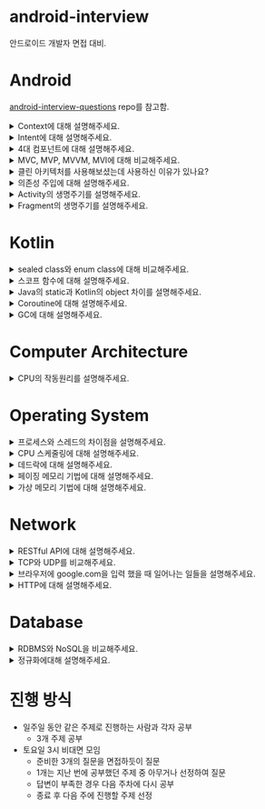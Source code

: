 # android-interview

안드로이드 개발자 면접 대비.

# Android

[android-interview-questions](https://github.com/amitshekhariitbhu/android-interview-questions) repo를 참고함.

<details>
  <summary>Context에 대해 설명해주세요.</summary>
  
Context는 단어 그대로 맥락을 의미하며, 어플리케이션 혹은 컴포넌트의 현재 상태를 나타냅니다. 
Context를 통하여 어플리케이션 리소스들과 클래스들을 접근할 수 있으며, 엑티비티를 실행하는 작업을 할 수 있습니다.

Activity, Service, Application은 모두 context를 상속하였습니다. 따라서 context를 잘못 사용하는 경우 메모리 누수로 이어질 수 있습니다.

Context중에 Application context와 Activity context가 대표적인데요, Application context는 앱과 관련되어있고 앱이 살아있는 동안 변경되지 않습니다. 따라서 싱글톤 객체에서 context가 필요한 경우 이것을 이용하면 됩니다.

Activity context는 뷰와 관련이 많은 context입니다. 따라서 activity의 생명주기와 연관이 됩니다. GUI 작업을 위한 context는 이것으로만 사용 가능합니다. 만약 싱글톤 객체에서 activity context를 이용한다면 GC에게 수거되지 않아 메모리 누수가 발생합니다.

대부분의 경우 해당 컴포넌트의 context를 이용하면 되고, 앱 전체 수명주기와 연관있거나 싱글톤 객체에서는 application context를 이용하면 됩니다.

</details>

<details>
  <summary>Intent에 대해 설명해주세요.</summary>
  
인텐트는 메시징 객체로, 다른 앱 컴포넌트로부터 작업을 요청하는 데 사용할 수 있습니다. 크게 액티비티 시작, 서비스 시작, 브로드캐스트 전달과 같은 사용 사례가 있습니다.

인텐트는 크게 **명시적 인텐트**와 **암시적 인텐트**로 구분됩니다. 명시적 인텐트는 시작할 컴포넌트의 이름을 명시하는 방법입니다. 예를 들어 명시적 인텐트를 통해 앱에 존재하는 특정 액티비티를 실행할 수 있습니다. 암시적 인텐트는 작업을 지정하여 기기에서 해당 작업을 수행할 수 있는 모든 앱을 호출할 수 있도록 하는 방법입니다. 예를 들어 사용자가 다른 사람에게 콘텐츠를 공유하고자 하는 경우 `ACTION_SEND` 작업이 있는 인텐트를 생성한 다음 공유할 콘텐츠를 지정하는 엑스트라를 추가하는 방법이 있습니다.

암시적 인텐트를 수신하기 위해서는 매니페스트에 앱 컴포넌트에 대해 `<intent-filter>`를 선언하면 됩니다.

인텐트에는 `PendingIntent`가 존재합니다. 이는 앱이 구동되지 않을 때 다른 앱에게 권한을 허가하여 인텐트를 마치 본인 앱에서 실행되는 것처럼 사용하게 하는 것입니다. `PendingIntent`는 대표적으로 Notification, 위젯, AlarmManager를 사용할때 사용됩니다.

</details>

<details>
  <summary>4대 컴포넌트에 대해 설명해주세요.</summary>

https://developer.android.com/guide/components/fundamentals#Components

액티비티는 사용자와 상호작용하기 위한 진입점입니다. 액티비티는 사용자 인터페이스를 포함한 화면 하나를 나타냅니다.
예를 들어 이메일 앱이라면 새 이메일 목록을 표시하는 액티비티가 하나 있고, 이메일을 작성하는 액티비티가 또 하나, 그리고 이메일을 읽는 데 쓰는 액티비티가 또 하나 있을 수 있습니다. 여러 액티비티가 함께 작동하여 해당 이메일 앱에서 짜임새 있는 사용자 환경을 구성하는 것은 사실이지만, 각자 서로 독립되어 있습니다. 따라서 이메일 앱에서 허용할 경우 다른 앱이 이런 액티비티 중 하나를 시작할 수 있습니다. 예를 들어 카메라 앱이라면 이메일 앱 안의 액티비티를 시작하여 사용자가 새 이메일을 작성하고 사진을 공유하게 할 수 있습니다.

서비스는 여러 가지 이유로 백그라운드에서 앱을 계속 실행하기 위한 다목적 진입점입니다. 이는 백그라운드에서 실행되는 구성 요소로, 오랫동안 실행되는 작업을 수행하거나 원격 프로세스를 위한 작업을 수행합니다.
서비스는 사용자 인터페이스를 제공하지 않습니다. 예를 들어 서비스는 사용자가 다른 앱에 있는 동안에 백그라운드에서 음악을 재생하거나, 사용자와 액티비티 간의 상호작용을 차단하지 않고 네트워크를 통해 데이터를 가져올 수도 있습니다.

Broadcast Receiver는 시스템이 정기적인 사용자 플로우 밖에서 이벤트를 앱에 전달하도록 지원하는 구성 요소로, 앱이 시스템 전체의 브로드캐스트 알림에 응답할 수 있게 합니다. Broadcast Receiver도 앱으로 들어갈 수 있는 또 다른 명확한 진입점이기 때문에 현재 실행되지 않은 앱에도 시스템이 브로드캐스트를 전달할 수 있습니다. 예를 들어 앱이 사용자에게 예정된 이벤트에 대해 알리는 알림을 게시하기 위한 알람을 예약할 경우, 그 알람을 앱의 Broadcast Receiver에 전달하면 알람이 울릴 때까지 앱을 실행하고 있을 필요가 없습니다. 대다수의 브로드캐스트는 시스템에서 발생합니다. 예컨대 화면이 꺼졌거나 배터리가 부족하거나 사진을 캡처했다고 알리는 브로드캐스트가 대표적입니다. 앱도 브로드캐스트를 시작할 수 있습니다. 예를 들어 다른 앱에 일부 데이터가 기기에 다운로드되었고 이를 사용할 수 있다는 것을 알리는 데 사용합니다. Broadcast Receiver는 사용자 인터페이스를 표시하지 않지만, 상태 표시줄 알림을 생성하여 사용자에게 브로드캐스트 이벤트가 발생했다고 알릴 수 있습니다. 다만 Broadcast Receiver는 그저 다른 구성 요소로의 게이트웨이인 경우가 더 보편적이고, 극소량의 작업만 수행하도록 만들어진 경우가 많습니다. 예컨대 JobService를 예약하여 시작하여 JobScheduler가 포함된 이벤트를 기초로 어떤 작업을 수행하게 할 수 있습니다.

콘텐츠 제공자는 파일 시스템, SQLite 데이터베이스, 웹상이나 앱이 액세스할 수 있는 다른 모든 영구 저장 위치에 저장 가능한 앱 데이터의 공유형 집합을 관리합니다. 다른 앱은 콘텐츠 제공자를 통해 해당 데이터를 쿼리하거나, 콘텐츠 제공자가 허용할 경우에는 수정도 가능합니다. 예를 들어 Android 시스템은 사용자의 연락처 정보를 관리하는 콘텐츠 제공자를 제공합니다. 적절한 권한을 가진 앱이라면 콘텐츠 제공자(예: ContactsContract.Data)를 쿼리하여 특정한 인물에 대한 정보를 읽고 쓸 수 있습니다.

</details>

<details>
  <summary>MVC, MVP, MVVM, MVI에 대해 비교해주세요.</summary>
  
MVC는 Model, View, Controller로 구성됩니다. Controller가 사용자의 입력을 받아 Model에서 정보를 얻어와 View를 갱신합니다. View는 Model에서 정보를 얻어와 자신을 갱신합니다. 
MVC 패턴은 초기 개발속도가 빠르다는 장점이 있습니다. 하지만 앱의 크기가 커지면 Controller가 비대해져 유지보수에 좋지 않습니다. 
또한 View와 Contoller가 강하게 결합되어 Controller를 테스트하기 어렵습니다.

MVP는 앞선 MVC의 문제를 해결한 패턴입니다. MVP는 Model, View, Presenter로 구성됩니다. Presenter는 ViewInterface를 가지고 있으며 View는 ViewInterface를 구현합니다.
때문에 Presenter가 View에 대한 의존성을 띄지 않는 구조입니다. 그렇기 때문에 Presenter를 테스트 하기 좋으며 코드가 적절히 분리되어 관리하기 좋습니다.
하지만 View와 Presenter가 1대1 관계이기 때문에 비슷한 로직을 가진 화면이 이미 존재해도 계속해서 Presenter를 만들어야 하는 단점이 있습니다.

MVVM은 앞선 MVP의 View와 Presenter의 1대1 구조 단점을 개선한 패턴입니다. MVVM은 Model, View, ViewModel로 구성됩니다.
ViewModel은 Presenter와 다르게 observable 깂를 가지고 있습니다. 이 값을 View에서 구독하여 변화를 관찰합니다.
때문에 MVVM 패턴은 ViewModel과 View의 관계는 1:N이 되어 로직을 재활용 할 수 있는 장점이 있습니다.
하지만 좋지 않은 구조로 설계하면 상태 값이 많아졌을 때 상태관리가 어려워 질 수 있습니다. 또한 부수효과 관리가 어렵습니다.

MVI 패턴은 앞선 MVVM의 상태관리와 부수효과 문제를 개선합니다. MVI는 Model, View, Intent로 구성됩니다.
사용자가 Intent를 발생시켜 불변 Model을 다른 값으로 복사하고, 이 복사된 Model은 View에 상태를 제공합니다.
또한 MVI는 SideEffect를 따로 관리합니다. Background 작업, API 통신, I/O 작업들이 주로 포함됩니다.
MVI는 상태가 한 곳에서 관리되기 때문에 상태가 많아져도 충돌이 일어나지 않습니다. 단방향 구조이기 때문에 흐름 관리가 쉽습니다.
Model이 불변 객체이기 때문에 스레드에 안정적입니다. 하지만 다른 패턴에 비해 러닝 커브가 높은 것이 단점입니다.

</details>

<details>
  <summary>클린 아키텍처를 사용해보셨는데 사용하신 이유가 있나요?</summary>

https://jja08111.github.io/android/android-clean-architecture/
https://meetup.nhncloud.com/posts/345

변화에 유연한 프로그램을 개발하기 위해서 사용했습니다. 클린 아키텍처는 구현체가 추상화에 의존하는 구조로 되어있습니다.
따라서 추상화 모듈은 엔터티, 비즈니스 로직을 포함하고 구현체 모듈은 프레임워크, DB들을 포함합니다.
변화가 잦은 구현체에 의존하지 않기 때문에 변화에 유연한 구조입니다.
예를 들어 기존 뷰 시스템에서 컴포즈로 전환을 할 때 비즈니스 로직이 담긴 부분은 그대로 유지한 채 presentation 레이어만 변경을 할 수 있습니다.

또한 테스트 하기 좋은 구조이기 때문입니다. 각 계층을 연결하는 인터페이스들이 존재하기 때문에 Fake 객체를 구현하여 쉽게 테스트를 진행할 수 있습니다.

</details>

<details>
  <summary>의존성 주입에 대해 설명해주세요.</summary>

의존성 주입은 하나의 객체가 다른 객체의 의존성을 제공하는 기법입니다. 의존성 주입의 목적은 객체의 생성과 사용의 관심을 분리하는 것입니다.
이는 가독성과 코드 재사용성을 높여줍니다. 인터페이스를 통해 주입을 받기 때문에 다양한 구현체를 주입 받을 수 있습니다.
또한 테스트에 용이해집니다. 손쉽게 테스트 더블을 생성하여 유닛 테스트가 용이해집니다.

> 의존성이 무엇인가요?

의존성은 한 객체가 매개변수나 리턴 값 혹은 멤버 변수로 다른 객체를 참조하는 것을 의미합니다.

> 왜 의존성 관리가 중요한가요?

객체가 의존하고 있는 다른 객체가 수정되는 경우 해당 객체에 대한 변경이 필요해집니다. 이는 의존성 관리가 제대로 되지 않는 경우 작은 수정이 수많은 변경을 초래할 수 있습니다.
또한 의존성 관리가 제대로 되지 않는 경우 유닛 테스트가 어려워집니다. 때문에 의존성 관리가 중요합니다.

> 그렇다면 안드로이드에서 어떤식으로 의존성을 주입하셨나요?

저는 안드로이드에서 Dagger, Hilt를 이용하여 의존성 주입을 했습니다.

> 왜 라이브러리를 사용하셨나요? 그리고 다른 라이브러리 대신 해당 라이브러리를 이용한 이유가 있나요?

수동으로 컨테이너를 구현하여 의존성을 주입하게 되면 많은 보일러플레이트 코드가 필요하기 때문입니다. 또한 안드로이드 수명 주기를 모두 고려해야 하는데 이를 잘못하는 경우 미묘한 버그와 메모리 누수가 발생하게 됩니다.
따라서 라이브러리를 사용했습니다.

Dagger, Hilt를 사용한 이유는 컴파일 타임에 의존성이 주입되어 안정성이 높기 때문입니다. Koin의 경우 Service Locator Pattern을 이용하여 런타임에 주입되기 때문에 런타임 오류가 발생할 가능 성이 존재합니다. 또한 구글에서 의존성 주입에 Hilt를 사용하는 것을 권장하기 때문입니다.
따라서 Dagger, Hilt를 사용했습니다.

</details>

<details>
  <summary>Activity의 생명주기를 설명해주세요.</summary>

엑티비티는 created, started, resumed, paused, stopped, destroyed 상태를 가집니다.

엑티비티의 생명주기를 잘못 관리하면 문제가 생길 수 있습니다.
예를 들어 사용자가 앱을 사용하는 도중에 전화가 걸려오거나 다른 앱으로 전환할 때 비정상 종료되는 문제,
사용자가 앱을 활발하게 사용하지 않을 때에도 시스템 리소스를 낭비하는 문제,
사용자가 앱을 나갔다가 나중에 다시 돌아올 때 이전 상태가 사라지는 문제,
화면을 회전했을 때 비정상 종료되거나 상태가 사라지는 문제가 있습니다.

먼저 시스템은 엑티비티를 생성할 때 `onCreate()` 콜백함수를 실행합니다. 이는 반드시 구현되어야 합니다.
이때 엑티비티의 전체 수명 주기 동안 한 번만 실행해야 하는 기본 앱 시작 로직을 실행합니다. 예를 들어 바인딩을 하거나 ViewModel과 연결하는 등 클래스 멤버 변수를 인스턴스화 할 수 있습니다.

그 후 엑티비티가 started 상태가 되면 시스템은 곧바로 `onStart()`를 호출합니다. 이때 엑티비티는 사용자에게 보여지고, 앱은 엑티비티를 포그라운드에 보내 사용자와 상호작용 할 수 있도록 준비합니다. 이 메소드에서 앱이 UI를 관리하는 코드를 초기화합니다.

그리고 엑티비티가 resumed 상태가 되면 `onResume()` 메소드가 실행됩니다. 이때 엑티비티는 포그라운드에 표시됩니다. 이 상태에 진입했을 때 앱이 사용자와 상호작용합니다. 어떤 이벤트가 발생하여 포커스가 떠날 때까지 엑티비티는 이 상태에 머무릅니다.

그러다 방해되는 이벤트가 발생하면 엑티비티는 paused 상태에 들어가고, 시스템이 `onPause()` 콜백을 호출합니다. 이는 엑티비티가 포그라운드에 있지 않다는 것을 나타냅니다. 예를 들어 일부 이벤트가 앱 실행을 방해하거나, 새로운 다이어로그가 열릴 때 등을 의미합니다. 이 콜백은 아주 잠시 실행되므로 이곳에서 데이터를 저장하거나 네트워크를 호출하는 등의 부하가 큰 종료 작업은 `onStop()`에서 해야합니다.

그 후 엑티비티가 사용자에게 표시되지 않으면 엑티비티는 stopped 상태가 됩니다. 예를 들어 새로 시작된 엑티비티가 화면 전체를 차지하는 경우입니다. 이 메소드에서는 앱이 사용자에게 보이지 않는 동안 필요 없는 리소스를 해제하거나 조정해야 합니다. 앱이 다시 실행되면 `onRestart()`가 호출되며, 만약 메모리가 부족한 경우 시스템에 의해 종료되어 다시 `onCreate()`부터 진행됩니다.

마지막으로 `onDestroy()`입니다. 이 메소드는 엑티비티가 소멸되기 전에 호출됩니다. 예를 들어 사용자가 엑티비티를 닫거나, `finish()` 함수를 호출하여 엑티비티가 종료되거나, 구성 변경으로 인해 시스템이 일시적으로 엑티비티를 소멸시키는 경우입니다.

</details>

<details>
  <summary>Fragment의 생명주기를 설명해주세요.</summary>

https://jja08111.github.io/android/fragment-lifecycle/

</details>

# Kotlin

<details>
  <summary>sealed class와 enum class에 대해 비교해주세요.</summary>
  
sealed class에 상속된 sub class들이 무엇이 있는 지 컴파일 타임에 알 수 있는 것이 가장 큰 특징입니다. 
enum class와 다르게 sub class를 인스턴스화 할 수 있으며 동일한 패키지 내에서 상속이 가능합니다. 
enum class는 각 값들이 상수이며 이는 인스턴스화 할 수 없고 상속을 할 수 없다는 것을 의미합니다.

</details>

<details>
  <summary>스코프 함수에 대해 설명해주세요.</summary>
  
kotlin에는 스코프 함수가 존재하며 `let`, `with`, `run`, `apply`, `also`가 있습니다.

`let`은 extension 함수이며 주로 nullable 값을 non-null일 때만 특정 작업을 수행하기 위해 사용됩니다. 그리고 콜 체인의 결과를 가지고 함수를 호출할 때 이용됩니다.

`with`는 extension 함수가 아니며 주로 람다 결과를 반환하지 않고 특정 오브젝트로 함수들을 여러번 실행 할 때 사용됩니다.

`run`은 extension 함수와 일반 함수가 존재합니다. 주로 객체 초기화와 결과 값 연산이 람다 내에서 동시에 이루어 질 때 사용됩니다.
non-extension 함수의 경우 스코프 안에 변수를 두어 특정 연산 값을 반환할 때 유용합니다.

`apply`는 extension 함수이며 주로 객체 생성 후 곧바로 초기값을 설정하는 작업을 수행할 때 사용됩니다.

`also`는 extension 함수이며 주로 객체의 속성이나 메서드에 접근할 때 보다는 객체를 사용하는 작업이 필요할 때 쓰입니다. 또한 외부의 `this` 레퍼런스를 가리지 않고 싶을 때 사용됩니다.

`apply`와 `also`는 객체 자신을 반환하며, `run`, `with`, `let`은 람다의 결과를 반환합니다.

</details>

<details>
  <summary>Java의 static과 Kotlin의 object 차이를 설명해주세요.</summary>

Java의 static 키워드로 정적 메소드 혹은 정적 변수를 만들 수 있습니다. 이들은 `final` 상수를 제외하고 클래스가 로딩되는 시점에 메모리에 적재됩니다. 때문에 프로그램 종료시까지 메모리에 할당된 채로 존재하게 됩니다.

이와 다르게 Kotlin의 object는 클래스를 싱글톤 형태로 만듭니다. 이는 실제 사용될 때 초기화가 되어 메모리에 적재되며 Java의 static과 다릅니다. 단, `const val`로 선언한 상수, `@JVMStatic` 혹은 `@JVMField`의 어노테이션이 붙은 변수 및 함수들은 Java의 static과 같은 모습을 갖습니다.

> 그렇다면 object와 companion object의 차이점은 무엇인가요?

companion object는 클래스 내부에 존재하는 싱글톤 객체입니다. Java로 변환된 코드를 보면 해당 객체 내부에 Companion이라는 정적 클래스로 되어있는 것을 확인할 수 있습니다.

https://steady-coding.tistory.com/593  
https://velog.io/@skyepodium/클래스는-언제-로딩되고-초기화되는가  
https://nuritech.tistory.com/18

</details>

<details>
  <summary>Coroutine에 대해 설명해주세요.</summary>

https://jja08111.github.io/kotlin/kotlin-coroutine/

</details>

<details>
  <summary>GC에 대해 설명해주세요.</summary>

GC는 garbage collection의 약자로 메모리 기법 중의 하나입니다. GC는 동적 할당된 메모리 영역 중 더이상 어떤 변수도 가르키지 않게 된 영역을 탐지하여 자동으로 해제하는 기법입니다.

GC의 장점은 다음과 같습니다. 먼저 이미 해제된 변수에 접근하는 "유효하지 않은 포인터 접근 문제"가 없습니다. 그리고 이미 해제된 메모리를 다시 해제하려는 이중해제 문제가 없습니다. 더이상 필요하지 않은 메모리가 해제되지 않고 남아있는 메모리 누수 문제가 없습니다.
단점으로는 어떤 메모리를 해제할지 결정하는 데 비용이 듭니다. 또한 GC가 동작하는 타이밍이나 점유 시간을 예측하기 어렵습니다. 따라서 실시간 시스템에는 적합하지 않습니다. 그리고 할당된 메모리가 언제 해제되는지 정확히 알 수 없습니다.

> GC 알고리즘은 어떻게 될까요?

대표적인 첫 번째 GC 알고리즘은 Reference counting입니다. 객체마다 참조되고 있는 횟수를 카운트하여 만약 더이상 참조되지 않는 경우 해당 부분을 해제할 수 있도록 하는 방식입니다. 하지만 이는 한계점이 존재합니다. 만약 순환 참조가 존재한다면 여기에 속한 모든 객체들은 해제될 수 없기 때문입니다.

이 순환 참조 문제를 해결한 알고리즘은 Mark and Sweep입니다. 이 알고리즘은 루트 영역과 힙 영역이 존재합니다. 루트에서 해당 객체를 접근할 수 있는지 판단하여 접근할 수 없다면 해제 가능하다고 판단합니다. 루트부터 그래프 순회를 진행하여 연결된 부분을 reachable, 연결되지 않은 부분을 unreachable으로 나눕니다. Java와 Javascript가 이 방식을 사용합니다.
이 방식에는 단점이 존재하는데요, 의도적으로 GC를 실행시켜 그래프를 순회해야합니다. 따라서 특정 시점에 GC에게 컴퓨터 리소스를 내줘야합니다.

> JVM에서 GC가 어떻게 운영될까요?

Stack, native method stack, method area 영역이 루트 스페이스가 되어 Mark and Sweep으로 동작합니다.

GC를 실행하는 시점은 힙 영역을 보면 알 수 있습니다. 힙 메모리 영역은 eden, survival1, survival2, old generation으로 구분됩니다. eden영역부터 차오르며 이곳이 가득차면 minor GC가 동작합니다. 여기서 살아남은 객체는 age-bit를 1 증가시키고 survival1으로 이동합니다. survival1이 나중에 가득차면 또 minor GC가 동작하고 survival2로 이동합니다. 계속 왔다갔다 이동하다가 age-bit가 15를 넘어서면 old 영역으로 이동합니다. 추후에 old 영역이 가득차면 major GC가 동작합니다. 이 major GC는 수행하는데 오래걸립니다. 이렇게 구현한 이유는 대부분 객체의 수명이 짧았기 때문입니다.

GC를 실행하기 위해 JVM이 멈추는 시점을 Stop the World 시간이라고 합니다. 이 시간을 단축하는것이 중요합니다. GC 방법 중에 Serial GC는 싱글스레드를 이용하여 수행하는데 속도가 느립니다. 이와 다르게 Parallel GC는 여러 쓰레드로 GC를 수행하여 수행 시간이 짧습니다. 마지막으로 G1 GC는 garbage first의 약자로 힙 영역을 잘게 나누어 어느 영역은 young generation, 어느 영역은 old generation으로 활용합니다. 런타임에 G1 GC가 필요에따라 영역 갯수를 튜닝하여 GC 실행시간을 최소화 할 수 있습니다.

</details>

# Computer Architecture

<details>
  <summary>CPU의 작동원리를 설명해주세요.</summary>

https://jja08111.github.io/computer_architecture/what-does-cpu-do/

</details>

# Operating System

<details>
  <summary>프로세스와 스레드의 차이점을 설명해주세요.</summary>

https://jja08111.github.io/os/proccess-vs-thread/

프로세스는 프로그램이 메모리에 적재되어 실행되는 것을 의미하고, 스레드는 프로세스 내에 존재하는 실행 단위입니다. 스레드는 프로세스에 속한 자원을 공유하며, 프로세스는 다른 프로세스와 메모리를 공유하지 않습니다.
프로세스는 스레드들의 컨테이너이며 스레드들에게 공유 공간을 제공합니다.

</details>

<details>
  <summary>CPU 스케줄링에 대해 설명해주세요.</summary>

</details>

<details>
  <summary>데드락에 대해 설명해주세요.</summary>

데드락은 자원을 소유한 스레드들 사이에서 각 스레드가 다른 스레드가 소유한 자원을 요청하여 모든 스레드가 무한정 대기하는 현상을 말합니다.
데드락은 4가지 필요충분조건을 가집니다.

첫 번째 상호배제입니다. 자원은 둘 이상의 스레드들에게 동시에 사용할 수 없어야 합니다.
두 번째 소유하면서 대기입니다. 스레드가 자원을 소유하면서 다른 자원을 대기해야 합니다.
세 번째 선점 불가 입니다. 스레드에게 할당된 자원을 강제로 빼앗지 못합니다.
네 번째 환형 대기입니다. 한 그룹의 스레드들에서 각 스레드가 다른 스레드가 소유한 자원을 요청하는 사이클이 형성 되어야 합니다.

이 조건 중 하나라도 성립하지 않으면 데드락은 발생하지 않습니다.

> 꼬리 질문: 그렇다면 데드락을 어떻게 해결할까요?

데드락을 해결하는 방법에는 예방, 회피, 감지 및 복구, 무시 방법이 있습니다.

결론을 먼저 말하자면 무시 방법을 사용합니다. 발생할 가능성이 낮은 데드락을 위해 수많은 비용을 들이기보다 무시하는 전략이 효율적이기 때문입니다. 단, 핵관련 시스템과 같이 실시간 시스템에는 무시하는 전략은 적절하지 않습니다.

예방 방법은 앞서 말씀드린 필요충분조건 중 하나를 발생하지 않도록 예방하는 것 입니다.
상호배제를 없앤다는 것은 하나의 자원을 둘 이상의 스레드가 동시에 사용한다는 것이기 때문에 이는 말이 안되는 방식입니다.
그리고 소유하면서 대기하지 않도록 하는 방법은 한 번에 모든 자원을 요청하여 대기하지 않도록 하여야 하는데 이는 너무 비효율 적입니다.
또한 자원 선점을 허용하는 것은 자원을 빼앗긴 스레드의 상태를 복구할 수 있도록 관리해야 하며, 어느 스레드의 자원을 빼앗을지 결정하는 알고리즘이 필요하여 단순하지 않은 방법입니다.
마지막으로 환형대기를 없애는 방법의 경우 모든 자원에 번호를 매겨 자원 번호가 낮은 순으로 할당을 하면 가능합니다만, 이는 모든 자원에 번호를 매기는 것이 현실적으로 어렵기 때문이 이 방법 또한 쉽지 않습니다.

다른 방법인 교착상태 회피를 말씀드리겠습니다. 자원 할당을 요청 받았을 때, 앞으로 환형 대기가 발생하지 않는다는 확신이 있을 때만 자원을 할당함으로써 교착상태의 발생을 피하는 방법입니다. 대표적인 알고리즘으로 banker`s 알고리즘이 있습니다.

또 다른 방법인 교착상태 감지 및 복구에 대해 말씀드리겠습니다. 이 방법은 교착상태를 감지하는 백그라운드 프로그램을 상시적으로 실행시켜 교착상태를 감지하고 해제하는 방법입니다. 해제하는 방법에는 자원 강제 선점, 롤백, 스레드 강제종료와 같은 방법들이 있습니다.
이 방법은 계속해서 백그라운드 프로그램을 실행시켜야 하기 때문에 시스템에 적지 않은 부담을 주고 교창상태를 해제하는 방법들도 시스템에 많이 부담스럽습니다.

</details>

<details>
  <summary>페이징 메모리 기법에 대해 설명해주세요.</summary>

페이징 메모리 기법은 물리 메모리와 논리 메모리를 페이지 단위로 나누어 관리하는 기법입니다. 페이지 테이블을 두어 프레임을 참조하는 방식을 사용합니다.
페이징은 하나의 프로세스 공간을 분산하여 할당합니다. 페이징은 고정 크기 메모리 기법을 이용하기 때문에 외부 단편화는 존재하지 않고 내부 단편화가 작게 존재합니다.

> 외부 단편화와 내부 단편화가 무엇인가요?

먼저 단편화는 해당 메모리 영역이 너무 작아 프로세스에게 할당할 수 없는 현상을 뜻합니다. 외부 단편화는 가변 크기 파티션에서 발생하는 단편화입니다.
하나의 프로세스가 분할하지 않고 연속적으로 메모리를 할당한 후 프로세스가 종료되어 홀이 발생하는 데, 이때 외부 단편화가 발생할 수 있습니다.
내부 단편화는 고정 크기 파티션에 발생합니다. 고정된 영역을 전부 사용하지 못할 때 내부 단편화가 발생합니다.

> 세그먼트 기법과 페이징을 비교해주세요.

세그먼트 메모리 기법은 프로세스를 논리 세그먼트들로 나누고 각 논리 세그먼트에 한 덩어리의 물리 메모리를 할당하는 기법입니다.
주로 코드, 데이터, 스택, 힙 세그먼트로 나누어 할당합니다. 세그먼트의 크기는 고정되어 있지 않기 때문에 외부 단편화가 발생할 수 있습니다.
따라서 홀 선택 알고리즘이 필요하며 이로인해 오버헤드가 발생할 수 있습니다.

페이징 메모리 기법은 페이지로 불리는 고정된 영역을 할당하기 때문에 내부 단편화만 존재합니다. 하지만 페이지 크기는 보통 4KB로 작기 때문에 무시할만한 수준입니다.
세그먼트 기법과 다르게 홀 선택 알고리즘을 사용하지 않아도 되기 때문에 메모리 활용과 시간 오버헤드 면에서 우수합니다.

> 페이징 기법은 물리 메모리를 두 번 참조하기 때문에 성능적으로 불리한데요. 이를 어떻게 해결할 수 있을까요?

TLB를 이용하여 해결할 수 있습니다. TLB는 translation look-aside buffer의 약자로 최근에 참조한 프레임의 주소를 O(1)만에 접근할 수 있는 캐시 메모리입니다.
TLB miss가 발생하면 가장 오래된 항목을 제거하거나 LRU 방식을 이용하여 miss된 항목을 넣습니다.

TLB가 성능 향상을 주는 이유는 참조의 지역성 때문입니다. 대부분의 프로그램은 순차 메모리 액세스 패턴을 가지기 때문에 짧은 시간동안 일정 구간의 메모리 영역을 반복 액세스합니다.
따라서 TLB 히트가 계속 발생하여 성능 향상을 얻게 됩니다.

> 단순히 페이징 테이블을 프로세스마다 두어 관리하면 프로세스는 페이지 테이블의 모든 항목을 이용하지 않기 때문에 메모리 낭비가 발생할 수 있습니다. 이를 어떻게 해결할까요?

해결하는 방법으로 역 페이지 테이블, 멀티 레벨 페이지 테이블이 존재합니다.

역 페이지 테이블은 모든 프로세스가 공유하는 하나의 페이지 테이블을 두어 관리하는 기법입니다. 따라서 페이지 테이블에는 프로세스 번호가 추가적으로 필요합니다.

다른 방법으로는 멀티 레벨 페이지 테이블입니다. 멀티 레벨 페이지 테이블은 페이지 디렉터리와 같은 중간 단계의 페이지 테이블을 두어 여러 테이블을 거쳐 물리메모리에 접근하는 방식입니다.
이 기법은 프로세스가 필요한 페이지 테이블만 생성하기 때문에 메모리 낭비가 매우 적습니다.

</details>

<details>
  <summary>가상 메모리 기법에 대해 설명해주세요.</summary>

가상 메모리 기법은 물리 메모리 용량 한계를 극복하기 위한 방법입니다. 물리 메모리의 용량보다 큰 프로세스 혹은 작지만 여러 프로세스를 합쳤을때 물리 메모리 용량을 초과해도 동시에 실행할 수 있는 메모리 관리 기법입니다.

가상 메모리 핵심은 물리 메모리 영역을 디스크 공간으로 확장하는 것과 스와핑입니다. 가상 메모리는 프로세스의 전체를 물리 메모리에 적재하지 않고 일부만 메모리에 적재합니다.
따라서 필요한 경우만 적재를 해야 하는데 이것을 요구 페이징이라 부릅니다. 요구 페이징을 구현하기 위해서는 페이지 테이블에 valid비트, modified비트, 물리 주소 필드가 필요합니다. 
프로세스가 가상 주소를 발생시켰을때 해당 페이지가 물리 메모리에 없는 경우를 페이지 폴트라고 합니다. 페이지 폴트가 발생한 경우 희생 프레임을 선택하여 메모리를 할당해야합니다.

페이지 폴트가 빈번하게 발생하여 디스크 입출력이 심각하게 증가하고 CPU 활용율이 대폭 감소하는 현상이 발생하는데 이를 스레싱이라 합니다. 이는 현재 프로세스들을 감당할 수 없을 만큼 메모리가 부족한 경우 발생합니다.

요구 페이징이 효과적인 이유는 프로그램의 참조의 지역성과 작업 집합 때문입니다. 프로그램은 짧은 시간 범위 내에 일정 구간의 메모리 영역을 반복 참조하는 경향이 있습니다. 
시간 지역성과 공간 지역성이 존재합니다. 시간 지역성은 코드나 데이터 자원 등이 아주 짧은 시간 내에 다시 사용되는 특성을 말합니다. 예를 들어 반복문이 있습니다. 
공간 지역성은 지금 참조하는 주소의 주변 번지를 가까운 미래에 다시 참조할 경향이 높은 특성을 말합니다. 예를 들어 배열 순차 탐색이 있습니다.

작업집합이라는 용어가 존재하는데 이는 일정 시간 범위 내에 프로세스가 참조한 페이지들의 집합을 의미합니다. 즉, 작업 집합은 현재 프로세스의 실행에 필요한 페이지들의 집합을 의미합니다.
프로세스는 페이지 폴트가 발생하며 작업 집합을 형성해나갑니다.

페이지 교체를 위해 희생 프레임을 선택해야합니다. 이때 작업 집합이 아닌 페이지를 희생 프레임으로 선택하는 것이 중요합니다. 페이지 교체 알고리즘은 크게 아래와 같습니다.

- OPT
- FIFO
- LRU
- Clock

</details>

# Network

<details>
  <summary>RESTful API에 대해 설명해주세요.</summary>

https://dev-coco.tistory.com/97

REST는 Representational State Transfer의 약자로, 자원을 이름으로 구분해 해당 자원의 상태를 주고 받는 모든 것을 의미합니다.
URI는 정보의 자원만 표현해야 하며, 자원의 행위는 HTTP Method에 명시해야 합니다.

**URI vs URL**

https://inpa.tistory.com/entry/WEB-🌐-URL-URI-차이

> URI는 식별하고, URL위치를 가르킵니다.

- URI: 특정 리소스를 식별하는 통합 자원 식별자를 의미합니다.
- URL: 컴퓨터 네트워크 상에서 리소스가 어디 있는지 알려주기 위한 규약입니다. URI에 포함됩니다.

**HTTP**

https://developer.mozilla.org/ko/docs/Web/HTTP/Overview

Hypertext Transfer Protocol의 약자로 인터넷 상에서 데이터를 주고 받기 위한 서버/클라이언트 모델을 따르는 프로토콜입니다.
Application 계층의 프로토콜로 [TCP/IP](https://www.ibm.com/docs/ko/aix/7.1?topic=management-transmission-control-protocolinternet-protocol) 위에서 작동합니다. 클라이언트가 requst를 보내면 서버는 요청을 처리하여 response를 보낸다. Connectionless, Stateless 방식으로 동작합니다.

</details>

<details>
  <summary>TCP와 UDP를 비교해주세요.</summary>

https://jja08111.github.io/network/tcp-vs-udp/

</details>

<details>
  <summary>브라우저에 google.com을 입력 했을 때 일어나는 일들을 설명해주세요.</summary>

https://jja08111.github.io/network/what-happened-when-type-google-com.md/

</details>

<details>
  <summary>HTTP에 대해 설명해주세요.</summary>

TODO

</details>

# Database

<details>
  <summary>RDBMS와 NoSQL을 비교해주세요.</summary>

TODO

</details>

<details>
  <summary>정규화에대해 설명해주세요.</summary>

TODO

</details>

# 진행 방식

- 일주일 동안 같은 주제로 진행하는 사람과 각자 공부
  - 3개 주제 공부
- 토요일 3시 비대면 모임
  - 준비한 3개의 질문을 면접하듯이 질문
  - 1개는 지난 번에 공부했던 주제 중 아무거나 선정하여 질문
  - 답변이 부족한 경우 다음 주차에 다시 공부
  - 종료 후 다음 주에 진행할 주제 선정
